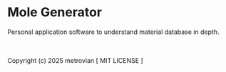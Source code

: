 # Mole Generator #
Personal application software to understand material database in depth.

<br/></br>
Copyright (c) 2025 metrovian [ MIT LICENSE ]
